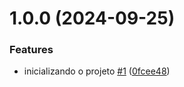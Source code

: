 # 1.0.0 (2024-09-25)


### Features

* inicializando o projeto [#1](https://github.com/glmorandi/Trabalho1/issues/1) ([0fcee48](https://github.com/glmorandi/Trabalho1/commit/0fcee483d5468f0283ecd664e49d54cff26218b6))
